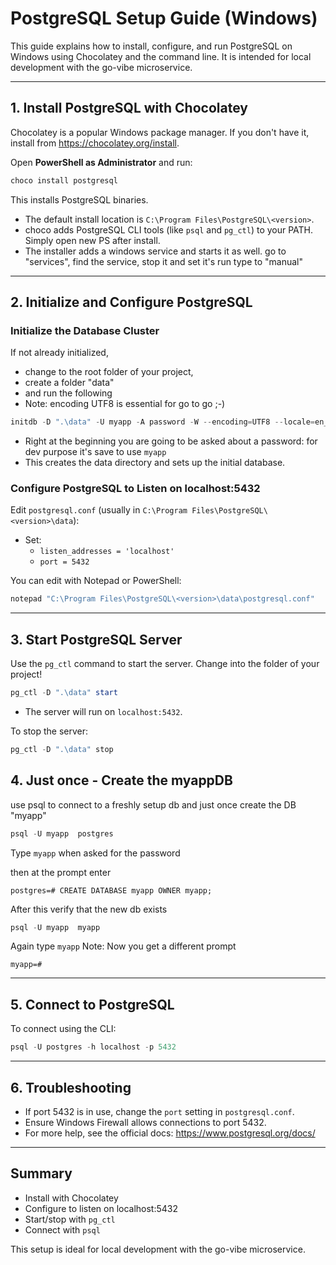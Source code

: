# PostgreSQL Setup Guide (Windows)

This guide explains how to install, configure, and run PostgreSQL on Windows using Chocolatey and the command line. It is intended for local development with the go-vibe microservice.

---

## 1. Install PostgreSQL with Chocolatey

Chocolatey is a popular Windows package manager. If you don't have it, install from https://chocolatey.org/install.

Open **PowerShell as Administrator** and run:

```powershell
choco install postgresql
```

This installs PostgreSQL binaries.
- The default install location is `C:\Program Files\PostgreSQL\<version>`.
- choco adds PostgreSQL CLI tools (like `psql` and `pg_ctl`) to your PATH. Simply open new PS after install.
- The installer adds a windows service and starts it as well. go to "services", find the service, stop it and set it's run type to "manual"
---


## 2. Initialize and Configure PostgreSQL

### Initialize the Database Cluster

If not already initialized, 
- change to the root folder of your project, 
- create a folder "data" 
- and run the following
- Note: encoding UTF8 is essential for go to go ;-)

```powershell
initdb -D ".\data" -U myapp -A password -W --encoding=UTF8 --locale=en_US.UTF-8
```

- Right at the beginning you are going to be asked about a password: for dev purpose it's save to use ``myapp``
- This creates the data directory and sets up the initial database.

### Configure PostgreSQL to Listen on localhost:5432

Edit `postgresql.conf` (usually in `C:\Program Files\PostgreSQL\<version>\data`):

- Set:
  - `listen_addresses = 'localhost'`
  - `port = 5432`

You can edit with Notepad or PowerShell:

```powershell
notepad "C:\Program Files\PostgreSQL\<version>\data\postgresql.conf"
```

---

## 3. Start PostgreSQL Server

Use the `pg_ctl` command to start the server. 
Change into the folder of your project!

```powershell
pg_ctl -D ".\data" start
```

- The server will run on `localhost:5432`.

To stop the server:

```powershell
pg_ctl -D ".\data" stop
```

## 4. Just once - Create the myappDB

use psql to connect to a freshly setup db and just once create the DB "myapp"

```powershell
psql -U myapp  postgres
```
Type ``myapp`` when asked for the password

then at the prompt enter
```
postgres=# CREATE DATABASE myapp OWNER myapp;
```

After this verify that the new db exists
```powershell
psql -U myapp  myapp
```

Again type ``myapp``
Note: Now you get a different prompt
```
myapp=#
```

---

## 5. Connect to PostgreSQL

To connect using the CLI:

```powershell
psql -U postgres -h localhost -p 5432
```

---

## 6. Troubleshooting

- If port 5432 is in use, change the `port` setting in `postgresql.conf`.
- Ensure Windows Firewall allows connections to port 5432.
- For more help, see the official docs: https://www.postgresql.org/docs/

---

## Summary

- Install with Chocolatey
- Configure to listen on localhost:5432
- Start/stop with `pg_ctl`
- Connect with `psql`

This setup is ideal for local development with the go-vibe microservice.
